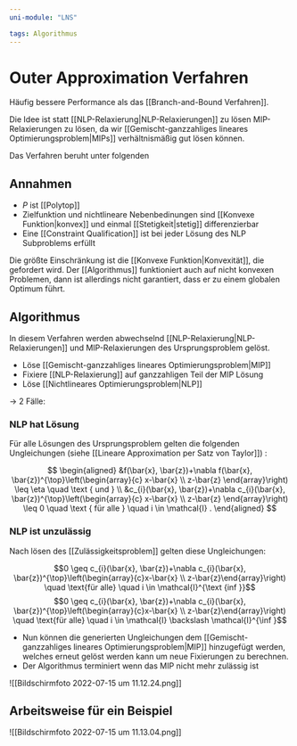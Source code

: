 ```yaml
---
uni-module: "LNS"

tags: Algorithmus
---
```


# Outer Approximation Verfahren

Häufig bessere Performance als das [[Branch-and-Bound Verfahren]].

Die Idee ist statt [[NLP-Relaxierung|NLP-Relaxierungen]] zu lösen MIP-Relaxierungen zu lösen, da wir [[Gemischt-ganzzahliges lineares Optimierungsproblem|MIPs]] verhältnismäßig gut lösen können.

Das Verfahren beruht unter folgenden

## Annahmen

- $P$ ist [[Polytop]]
- Zielfunktion und nichtlineare Nebenbedinungen sind [[Konvexe Funktion|konvex]] und einmal [[Stetigkeit|stetig]] differenzierbar
- Eine [[Constraint Qualification]] ist bei jeder Lösung des NLP Subproblems erfüllt

Die größte Einschränkung ist die [[Konvexe Funktion|Konvexität]], die gefordert wird. Der [[Algorithmus]] funktioniert auch auf nicht konvexen Problemen, dann ist allerdings nicht garantiert, dass er zu einem globalen Optimum führt.

## Algorithmus

In diesem Verfahren werden abwechselnd [[NLP-Relaxierung|NLP-Relaxierungen]] und MIP-Relaxierungen des Ursprungsproblem gelöst.

- Löse [[Gemischt-ganzzahliges lineares Optimierungsproblem|MIP]]
- Fixiere [[NLP-Relaxierung]] auf ganzzahligen Teil der MIP Lösung
- Löse [[Nichtlineares Optimierungsproblem|NLP]]

→ 2 Fälle:

### NLP hat Lösung

Für alle Lösungen des Ursprungsproblem gelten die folgenden Ungleichungen (siehe [[Lineare Approximation per Satz von Taylor]]) :

$$
\begin{aligned}
&f(\bar{x}, \bar{z})+\nabla f(\bar{x}, \bar{z})^{\top}\left(\begin{array}{c}
x-\bar{x} \\
z-\bar{z}
\end{array}\right) \leq \eta \quad \text { und } \\
&c_{i}(\bar{x}, \bar{z})+\nabla c_{i}(\bar{x}, \bar{z})^{\top}\left(\begin{array}{c}
x-\bar{x} \\
z-\bar{z}
\end{array}\right) \leq 0 \quad \text { für alle } \quad i \in \mathcal{I} .
\end{aligned}
$$

### NLP ist unzulässig

Nach lösen des [[Zulässigkeitsproblem]] gelten diese Ungleichungen:

$$0 \geq c_{i}(\bar{x}, \bar{z})+\nabla c_{i}(\bar{x}, \bar{z})^{\top}\left(\begin{array}{c}x-\bar{x} \\ z-\bar{z}\end{array}\right) \quad \text{für alle} \quad i \in \mathcal{I}^{\text {inf }}$$
$$0 \geq c_{i}(\bar{x}, \bar{z})+\nabla c_{i}(\bar{x}, \bar{z})^{\top}\left(\begin{array}{c}x-\bar{x} \\ z-\bar{z}\end{array}\right) \quad \text{für alle} \quad i \in \mathcal{I} \backslash \mathcal{I}^{\inf }$$

- Nun können die generierten Ungleichungen dem [[Gemischt-ganzzahliges lineares Optimierungsproblem|MIP]] hinzugefügt werden, welches erneut gelöst werden kann um neue Fixierungen zu berechnen.
- Der Algorithmus terminiert wenn das MIP nicht mehr zulässig ist

![[Bildschirmfoto 2022-07-15 um 11.12.24.png]]

## Arbeitsweise für ein Beispiel

![[Bildschirmfoto 2022-07-15 um 11.13.04.png]]
